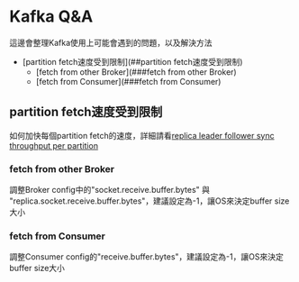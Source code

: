# Kafka Q&A

這邊會整理Kafka使用上可能會遇到的問題，以及解決方法
- [partition fetch速度受到限制](##partition fetch速度受到限制)
  - [fetch from other Broker](###fetch from other Broker)
  - [fetch from Consumer](###fetch from Consumer)

## partition fetch速度受到限制
如何加快每個partition fetch的速度，詳細請看[replica leader follower sync throughput per partition](https://github.com/skiptests/astraea/issues/1516)
### fetch from other Broker
調整Broker config中的"socket.receive.buffer.bytes" 與 "replica.socket.receive.buffer.bytes"，建議設定為-1，讓OS來決定buffer size大小

### fetch from Consumer
調整Consumer config的"receive.buffer.bytes"，建議設定為-1，讓OS來決定buffer size大小

